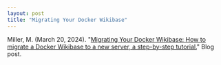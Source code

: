 ```yaml
---
layout: post
title: "Migrating Your Docker Wikibase"
---
```

Miller, M. (March 20, 2024). "[Migrating Your Docker Wikibase: How to migrate a Docker Wikibase to a new server, a step-by-step tutorial.]((https://thisismattmiller.com/post/migrating-your-docker-wikibase/))" Blog post.
